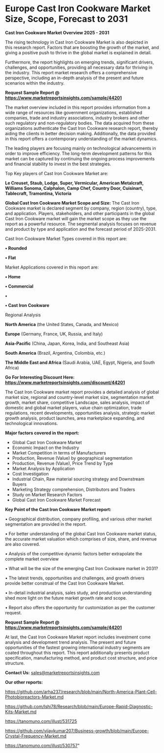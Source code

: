 # Europe Cast Iron Cookware Market Size, Scope, Forecast to 2031

<Strong> Cast Iron Cookware Market Overview 2025 - 2031</strong>

The rising technology in Cast Iron Cookware Market is also depicted in this research report. Factors that are boosting the growth of the market, and giving a positive push to thrive in the global market is explained in detail.

Furthermore, the report highlights on emerging trends, significant drivers, challenges, and opportunities, providing all necessary data for thriving in the industry. This report market research offers a comprehensive perspective, including an in-depth analysis of the present and future scenarios within the industry.

<strong>Request Sample Report @ <a href=https://www.marketreportsinsights.com/sample/44201>https://www.marketreportsinsights.com/sample/44201</a></strong>

The market overview included in this report provides information from a wide range of resources like government organizations, established companies, trade and industry associations, industry brokers and other such regulatory and non-regulatory bodies. The data acquired from these organizations authenticate the Cast Iron Cookware research report, thereby aiding the clients in better decision making. Additionally, the data provided in this report offers a contemporary understanding of the market dynamics.

The leading players are focusing mainly on technological advancements in order to improve efficiency. The long-term development patterns for this market can be captured by continuing the ongoing process improvements and financial stability to invest in the best strategies.

Top Key players of Cast Iron Cookware Market are:

<strong>Le Creuset, Staub, Lodge, Super, Vermicular, American Metalcraft, Williams Sonoma, Calphalon, Camp Chef, Country Door, Cuisinart, Tablecraft, Tramontina, Victoria</strong>

<strong><b>Global Cast Iron Cookware Market Scope and Size:</b></strong>
The Cast Iron Cookware market is declared segment by company, region (country), type, and application. Players, stakeholders, and other participants in the global Cast Iron Cookware market will gain the market scope as they use the report as a powerful resource. The segmental analysis focuses on revenue and product by type and application and the forecast period of 2025-2031.

Cast Iron Cookware Market Types covered in this report are:

<strong>•  Rounded

•  Flat</strong>

Market Applications covered in this report are:

<strong>•  Home

•  Commercial

•  

•  Cast Iron Cookware</strong> 

Regional Analysis

<strong>North America</strong> (the United States, Canada, and Mexico)

<strong>Europe</strong> (Germany, France, UK, Russia, and Italy)

<strong>Asia-Pacific</strong> (China, Japan, Korea, India, and Southeast Asia)

<strong>South America</strong> (Brazil, Argentina, Colombia, etc.)

<strong>The Middle East and Africa</strong> (Saudi Arabia, UAE, Egypt, Nigeria, and South Africa)

<strong>Go For Interesting Discount Here: <a href=https://www.marketreportsinsights.com/discount/44201>https://www.marketreportsinsights.com/discount/44201</a></strong>

The Cast Iron Cookware market report provides a detailed analysis of global market size, regional and country-level market size, segmentation market growth, market share, competitive Landscape, sales analysis, impact of domestic and global market players, value chain optimization, trade regulations, recent developments, opportunities analysis, strategic market growth analysis, product launches, area marketplace expanding, and technological innovations.

<strong><b>Major factors covered in the report:</b></strong>
<ul>
  <li>Global Cast Iron Cookware Market </li>
  <li>Economic Impact on the Industry</li>
  <li>Market Competition in terms of Manufacturers</li>
  <li>Production, Revenue (Value) by geographical segmentation</li>
  <li>Production, Revenue (Value), Price Trend by Type</li>
  <li>Market Analysis by Application</li>
  <li>Cost Investigation</li>
  <li>Industrial Chain, Raw material sourcing strategy and Downstream Buyers</li>
  <li>Marketing Strategy comprehension, Distributors and Traders</li>
  <li>Study on Market Research Factors</li>
  <li>Global Cast Iron Cookware Market Forecast</li>
</ul>

<strong><b>Key Point of the Cast Iron Cookware Market report:</b></strong>

• Geographical distribution, company profiling, and various other market segmentation are provided in the report.

• For better understanding of the global Cast Iron Cookware market status, the accurate market valuation which comprises of size, share, and revenue are also covered.

• Analysis of the competitive dynamic factors better extrapolate the complete market overview

• What will be the size of the emerging Cast Iron Cookware market in 2031?

• The latest trends, opportunities and challenges, and growth drivers provide better construal of the Cast Iron Cookware Market.

• In-detail industrial analysis, sales study, and production understanding shed more light on the future market growth rate and scope.

• Report also offers the opportunity for customization as per the customer request.

<strong>Request Sample Report @ <a href=https://www.marketreportsinsights.com/sample/44201>https://www.marketreportsinsights.com/sample/44201</a></strong>

At last, the Cast Iron Cookware Market report includes investment come analysis and development trend analysis. The present and future opportunities of the fastest growing international industry segments are coated throughout this report. This report additionally presents product specification, manufacturing method, and product cost structure, and price structure.

<strong>Contact Us:</strong>
sales@marketreportsinsights.com

<strong>Our other reports:</strong>

<a href=https://github.com/arha237/research/blob/main/North-America-Plant-Cell-Photobioreactors-Market.md>https://github.com/arha237/research/blob/main/North-America-Plant-Cell-Photobioreactors-Market.md</a>

<a href=https://github.com/Ishi78/Research/blob/main/Europe-Rapid-Diagnostic-Kits-Market.md>https://github.com/Ishi78/Research/blob/main/Europe-Rapid-Diagnostic-Kits-Market.md</a>

<a href=https://tanomuno.com/illust/531725>https://tanomuno.com/illust/531725</a>

<a href=https://github.com/vijaykumar207/Business-growth/blob/main/Europe-Crystal-Frequency-Market.md>https://github.com/vijaykumar207/Business-growth/blob/main/Europe-Crystal-Frequency-Market.md</a>

<a href=https://tanomuno.com/illust/530757>https://tanomuno.com/illust/530757</a>"
